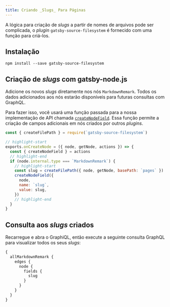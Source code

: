 ```yaml
---
title: Criando _Slugs_ Para Páginas
---
```


A lógica para criação de _slugs_ a partir de nomes de arquivos pode ser complicada, o _plugin_ `gatsby-source-filesystem` é fornecido com uma função para criá-los.

## Instalação

`npm install --save gatsby-source-filesystem`

## Criação de _slugs_ com gatsby-node.js

Adicione os novos _slugs_ diretamente nos nós `MarkdownRemark`. Todos os dados adicionados aos nós estarão disponíveis para futuras consultas com GraphQL.

Para fazer isso, você usará uma função passada para a nossa implementação de API chamada [`createNodeField`](/docs/actions/#createNodeField). Essa função permite a criação de campos adicionais em nós criados por outros _plugins_.

```javascript:title=gatsby-node.js
const { createFilePath } = require(`gatsby-source-filesystem`)

// highlight-start
exports.onCreateNode = ({ node, getNode, actions }) => {
  const { createNodeField } = actions
  // highlight-end
  if (node.internal.type === `MarkdownRemark`) {
    // highlight-start
    const slug = createFilePath({ node, getNode, basePath: `pages` })
    createNodeField({
      node,
      name: `slug`,
      value: slug,
    })
    // highlight-end
  }
}
```

## Consulta aos _slugs_ criados

Recarregue e abra o GraphiQL, então execute a seguinte consulta GraphQL para visualizar todos os seus _slugs_:

```graphql
{
  allMarkdownRemark {
    edges {
      node {
        fields {
          slug
        }
      }
    }
  }
}
```
